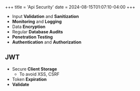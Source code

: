 +++
title = 'Api Security'
date = 2024-08-15T01:07:10-04:00
+++

- Input **Validation** and **Sanitization**
- **Monitoring** and **Logging**
- Data **Encryption**
- Regular **Database Audits**
- **Penetration Testing**
- **Authentication** and **Authorization**

## JWT
- Secure **Client Storage**
  - To avoid XSS, CSRF
- Token **Expiration**
- **Validate**
